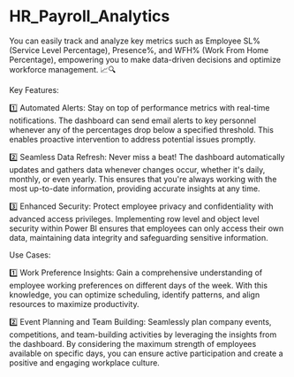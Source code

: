 # HR_Payroll_Analytics

You can easily track and analyze key metrics such as Employee SL% (Service Level Percentage), Presence%, and WFH% (Work From Home Percentage), empowering you to make data-driven decisions and optimize workforce management. 📈🔍

Key Features:

1️⃣ Automated Alerts: Stay on top of performance metrics with real-time notifications. The dashboard can send email alerts to key personnel whenever any of the percentages drop below a specified threshold. This enables proactive intervention to address potential issues promptly.

2️⃣ Seamless Data Refresh: Never miss a beat! The dashboard automatically updates and gathers data whenever changes occur, whether it's daily, monthly, or even yearly. This ensures that you're always working with the most up-to-date information, providing accurate insights at any time.

3️⃣ Enhanced Security: Protect employee privacy and confidentiality with advanced access privileges. Implementing row level and object level security within Power BI ensures that employees can only access their own data, maintaining data integrity and safeguarding sensitive information.

Use Cases:

1️⃣ Work Preference Insights: Gain a comprehensive understanding of employee working preferences on different days of the week. With this knowledge, you can optimize scheduling, identify patterns, and align resources to maximize productivity.

2️⃣ Event Planning and Team Building: Seamlessly plan company events, competitions, and team-building activities by leveraging the insights from the dashboard. By considering the maximum strength of employees available on specific days, you can ensure active participation and create a positive and engaging workplace culture.
